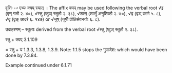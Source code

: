 




वृत्तिः --ः एभ्यः क्यप् स्यात् । The affix क्यप्‌ may be used following the verbal root √इ (इण् गतौ २. ४०), √स्तु (ष्टुञ् स्तुतौ २. ३८), √शास् (शासुँ अनुशिष्टौ २. ७०), √वृ (वृञ् वरणे ५. ८), √दृ (दृङ् आदरे ६. १४७) or √जुष् (जुषीँ प्रीतिसेवनयोः ६. ८).


उदाहरणम् – स्तुत्यः derived from the verbal root √स्तु (ष्टुञ् स्तुतौ २. ३८).


स्तु + क्यप् 3.1.109

= स्तु + य 1.3.3, 1.3.8, 1.3.9. Note: 1.1.5 stops the गुणादेश: which would have been done by 7.3.84.


Example continued under 6.1.71


